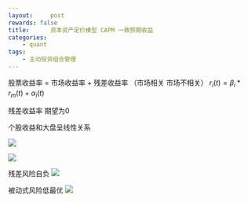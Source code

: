 ```yaml
---
layout:     post
rewards: false
title:      资本资产定价模型 CAPM 一致预期收益
categories:
    - quant
tags:
    - 主动投资组合管理
---
```


股票收益率 = 市场收益率 + 残差收益率 （市场相关 市场不相关）
$r_{i}\left ( t \right )= \beta_{i}\ast r_{m}\left ( t \right ) + \alpha_{i}\left ( t \right )$

残差收益率 期望为0

个股收益和大盘呈线性关系

![](https://tva3.sinaimg.cn/large/0069RVTdgy1fv9hktd6xqj314m0qydhe.jpg)

![](https://tva1.sinaimg.cn/large/0069RVTdgy1fv9hlb1zm7j31kw0swtbs.jpg)

残差风险自负
![](https://tva3.sinaimg.cn/large/0069RVTdgy1fv9hllwwtlj31kw08mwft.jpg)

被动式风险低最优
![](https://tva2.sinaimg.cn/large/0069RVTdgy1fv9hlppk6fj311208kt93.jpg)




